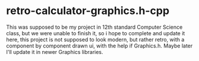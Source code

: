 # retro-calculator-graphics.h-cpp
This was supposed to be my project in 12th standard Computer Science class, but we were unable to finish it, so i hope to complete and update it here, this project is not supposed to look modern, but rather retro, with a component by component drawn ui, with the help if Graphics.h. Maybe later I'll update it in newer Graphics libraries.
